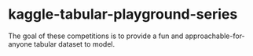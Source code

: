 # kaggle-tabular-playground-series
The goal of these competitions is to provide a fun and approachable-for-anyone tabular dataset to model.

